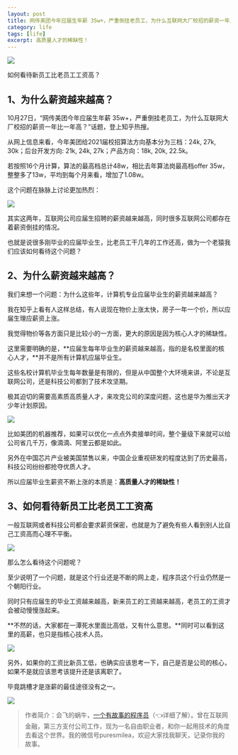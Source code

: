 ```yaml
---
layout: post
title: 网传美团今年应届生年薪 35w+，严重倒挂老员工，为什么互联网大厂校招的薪资一年比一年高？
category: life
tags: [life]
excerpt: 高质量人才的稀缺性！
---
```


![](http://favorites.ren/assets/images/2020/it/niangao/niangao01.jpg) 

如何看待新员工比老员工工资高？

## 1、为什么薪资越来越高？

10月27日，“网传美团今年应届生年薪 35w+，严重倒挂老员工，为什么互联网大厂校招的薪资一年比一年高？”话题，登上知乎热搜。

从网上信息来看，今年美团给2021届校招算法方向基本分为三档：24k, 27k, 30k；后台开发方向: 21k, 24k, 27k；产品方向：18k, 20k, 22.5k。

若按照16个月计算，算法的最高档总计48w，相比去年算法岗最高档offer 35w，整整多了13w，平均到每个月来看，增加了1.08w。

这个问题在脉脉上讨论更加热烈：

![](http://favorites.ren/assets/images/2020/it/niangao/niangao02.jpg) 

其实这两年，互联网公司应届生招聘的薪资越来越高，同时很多互联网公司都存在着薪资倒挂的情况。

也就是说很多刚毕业的应届毕业生，比老员工干几年的工作还高，做为一个老猿我们应该如何看待这个问题？

## 2、为什么薪资越来越高？

我们来想一个问题：为什么这些年，计算机专业应届毕业生的薪资越来越高？

我在知乎上看有人这样总结，有人说现在物价上涨太快，房子一年一个价，所以应届生理应薪资上涨。

我觉得物价等各方面只是比较小的一方面，更大的原因是因为核心人才的稀缺性。

这里需要明确的是，**应届生每年毕业生的薪资越来越高，指的是名校里面的核心人才，**并不是所有计算机应届毕业生。

这些名校计算机毕业生每年数量是有限的，但是从中国整个大环境来讲，不论是互联网公司，还是科技公司都到了技术攻坚期。

极其迫切的需要高素质高质量人才，来攻克公司的深度问题，这也是华为推出天才少年计划原因。

![](http://favorites.ren/assets/images/2020/it/niangao/niangao03.jpg) 

比如美团的机器推荐，如果可以优化一点点外卖接单时间，整个量级下来就可以给公司省几千万，像滴滴、阿里云都是如此。

另外在中国芯片产业被美国禁售以来，中国企业重视研发的程度达到了历史最高，科技公司纷纷都抢夺优质人才。

所以应届毕业生薪资不断上涨的本质是：**高质量人才的稀缺性！**

## 3、如何看待新员工比老员工工资高

一般互联网或者科技公司都会要求薪资保密，也就是为了避免有些人看到别人比自己工资高而心理不平衡。

![](http://favorites.ren/assets/images/2020/it/niangao/niangao04.jpg) 

那么怎么看待这个问题呢？

至少说明了一个问题，就是这个行业还是不断的网上走，程序员这个行业仍然是一个朝阳行业。

同时只有应届生的毕业工资越来越高，新来员工的工资越来越高，老员工的工资才会被动慢慢涨起来。

**不然的话，大家都在一潭死水里面比高低，又有什么意思。**同时可以看到这里的高薪，也只是指核心技术人员。

![](http://favorites.ren/assets/images/2020/it/niangao/niangao05.jpg) 

另外，如果你的工资比新员工低，也确实应该思考一下，自己是否是公司的核心，如果不是就应该思考该提升还是该离职了。

毕竟跳槽才是涨薪的最佳途径没有之一。

![](http://favorites.ren/assets/images/2020/it/niangao/niangao06.jpg) 


>作者简介：会飞的蜗牛，[一个有故事的程序员](https://mp.weixin.qq.com/s/bPk_-DcGF_7lTDoR1pKqVg)（👈详细了解）。曾在互联网金融，第三方支付公司工作，现为一名自由职业者，和你一起用技术的角度去看这个世界。我的微信号puresmilea，欢迎大家找我聊天，记录你我的故事。